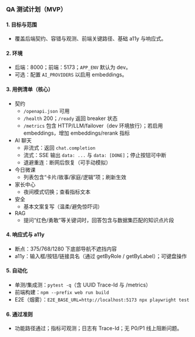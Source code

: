 ### QA 测试计划（MVP）

#### 1. 目标与范围
- 覆盖后端契约、容错与观测、前端关键路径、基础 a11y 与响应式。

#### 2. 环境
- 后端：8000；前端：5173；`APP_ENV` 默认为 dev。
- 可选：配置 `AI_PROVIDERS` 以启用 embeddings。

#### 3. 用例清单（核心）
- 契约
  - `/openapi.json` 可用
  - `/health` 200；`/ready` 返回 breaker 状态
  - `/metrics` 包含 HTTP/LLM/failover（dev 环境放行）；若启用 embeddings，增加 embeddings/rerank 指标
- AI 聊天
  - 非流式：返回 `chat.completion`
  - 流式：SSE 输出 `data: ...` 与 `data: [DONE]`；停止按钮可中断
  - 退避重连：断网后恢复（可手动模拟）
- 今日微课
  - 列表包含“卡片/故事/家庭/逻辑”项；刷新生效
- 家长中心
  - 夜间模式切换；查看指标文本
- 安全
  - 基本文案复写（温柔/避免惊吓词）
- RAG
  - 提问“红色/勇敢”等关键词时，回答包含与数据集匹配的知识点片段

#### 4. 响应式与 a11y
- 断点：375/768/1280 下底部导航不遮挡内容
- a11y：输入框/按钮/链接具名（通过 getByRole / getByLabel）；可键盘操作

#### 5. 自动化
- 单测/集成测：`pytest -q`（含 UUID Trace-Id 与 /metrics）
- 前端构建：`npm --prefix web run build`
- E2E（烟雾）：`E2E_BASE_URL=http://localhost:5173 npx playwright test`

#### 6. 通过准则
- 功能路径通过；指标可观测；日志有 Trace-Id；无 P0/P1 线上阻断问题。

